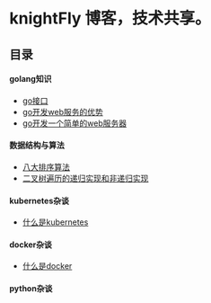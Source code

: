 # knightFly 博客，技术共享。

## 目录
#### golang知识
- [go接口](golang/golang接口.md)
- [go开发web服务的优势](golang/go开发web服务的优势.md)
- [go开发一个简单的web服务器](golang/simpleWebApp.md)

#### 数据结构与算法
- [八大排序算法](algorithm/八大排序算法.md)
- [二叉树遍历的递归实现和非递归实现](algorithm/二叉树的递归与非递归实现.md)

#### kubernetes杂谈
- [什么是kubernetes]()

#### docker杂谈
- [什么是docker]()

#### python杂谈
